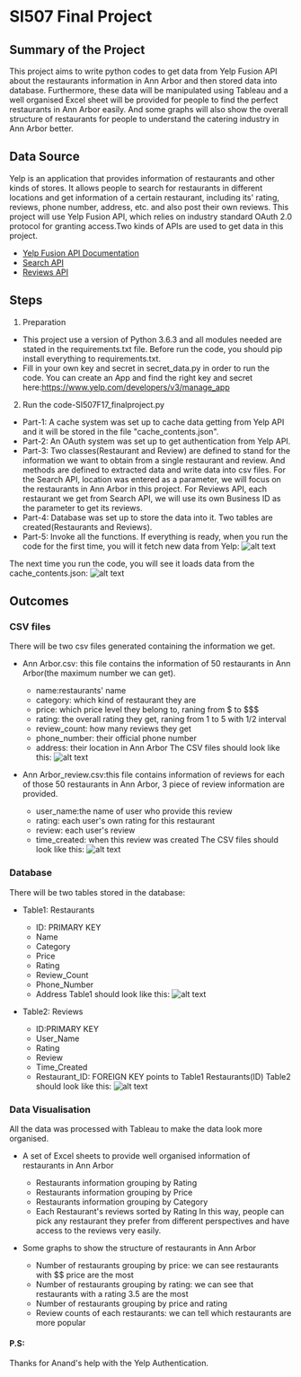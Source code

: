 # SI507 Final Project

## Summary of the Project
This project aims to write python codes to get data from Yelp Fusion API about the restaurants information in Ann Arbor and then stored data into database.
Furthermore, these data will be manipulated using Tableau and a well organised Excel sheet will be provided for people to find the perfect restaurants in Ann Arbor easily. And some graphs will also show the overall structure of restaurants for people to understand the catering industry in Ann Arbor better.


## Data Source
Yelp is an application that provides information of restaurants and other kinds of stores. It allows people to search for restaurants in different locations and get information of a certain restaurant, including its' rating, reviews, phone number, address, etc. and also post their own reviews.
This project will use Yelp Fusion API, which relies on industry standard OAuth 2.0 protocol for granting access.Two kinds of APIs are used to get data in this project.
* [Yelp Fusion API Documentation](https://www.yelp.com/developers/documentation/v3)
* [Search API](https://www.yelp.com/developers/documentation/v3/business_search)
* [Reviews API](https://www.yelp.com/developers/documentation/v3/business_reviews)


## Steps
1. Preparation
* This project use a version of Python 3.6.3 and all modules needed are stated in the requirements.txt file. Before run the code, you should pip install everything to requirements.txt.
* Fill in your own key and secret in secret_data.py in order to run the code. You can create an App and find the right key and secret here:https://www.yelp.com/developers/v3/manage_app

2. Run the code-SI507F17_finalproject.py
* Part-1: A cache system was set up to cache data getting from Yelp API and it will be stored in the file "cache_contents.json". 
* Part-2: An OAuth system was set up to get authentication from Yelp API. 
* Part-3: Two classes(Restaurant and Review) are defined to stand for the information we want to obtain from a single restaurant and review. And methods are defined to extracted data and write data into csv files. For the Search API, location was entered as a parameter, we will focus on the restaurants in Ann Arbor in this project. For Reviews API, each restaurant we get from Search API, we will use its own Business ID as the parameter to get its reviews.
* Part-4: Database was set up to store the data into it. Two tables are created(Restaurants and Reviews).
* Part-5: Invoke all the functions.
If everything is ready, when you run the code for the first time, you will it fetch new data from Yelp:
![alt text](imgs/1.png)

The next time you run the code, you will see it loads data from the cache_contents.json:
![alt text](imgs/4.png)

## Outcomes
### CSV files
There will be two csv files generated containing the information we get.
* Ann Arbor.csv: this file contains the information of 50 restaurants in Ann Arbor(the maximum number we can get).
  * name:restaurants' name
  * category: which kind of restaurant they are
  * price: which price level they belong to, raning from $ to $$$
  * rating: the overall rating they get, raning from 1 to 5 with 1/2 interval
  * review_count: how many reviews they get
  * phone_number: their official phone number
  * address: their location in Ann Arbor
The CSV files should look like this:
![alt text](imgs/3.png)

* Ann Arbor_review.csv:this file contains information of reviews for each of those 50 restaurants in Ann Arbor, 3 piece of review information are provided.
  * user_name:the name of user who provide this review
  * rating: each user's own rating for this restaurant
  * review: each user's review
  * time_created: when this review was created
The CSV files should look like this:
![alt text](imgs/3.png)

### Database
There will be two tables stored in the database:
* Table1: Restaurants
  * ID: PRIMARY KEY
  * Name
  * Category
  * Price
  * Rating
  * Review_Count
  * Phone_Number
  * Address
Table1 should look like this:
![alt text](imgs/5.png)

* Table2: Reviews
  * ID:PRIMARY KEY
  * User_Name
  * Rating
  * Review
  * Time_Created
  * Restaurant_ID: FOREIGN KEY points to Table1 Restaurants(ID)
Table2 should look like this:
![alt text](imgs/6.png)

### Data Visualisation
All the data was processed with Tableau to make the data look more organised.
* A set of Excel sheets to provide well organised information of restaurants in Ann Arbor
  * Restaurants information grouping by Rating
  * Restaurants information grouping by Price
  * Restaurants information grouping by Category
  * Each Restaurant's reviews sorted by Rating
In this way, people can pick any restaurant they prefer from different perspectives and have access to the reviews very easily.

* Some graphs to show the structure of restaurants in Ann Arbor
  * Number of restaurants grouping by price: we can see restaurants with $$ price are the most
  * Number of restaurants grouping by rating: we can see that restaurants with a rating 3.5 are the most
  * Number of restaurants grouping by price and rating
  * Review counts of each restaurants: we can tell which restaurants are more popular 


#### P.S:
Thanks for Anand's help with the Yelp Authentication. 


